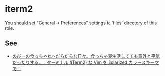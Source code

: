 # iterm2

You should set "General -> Preferences" settings to 'files' directory of this role.

## See

* [のびーの食っちゃね～だらだらな日々。食っちゃ寝生活してても意外と平気だったりする。 : ターミナル (iTerm2) な Vim を Solarized カラースキーマで！](http://blog.livedoor.jp/okashi1/archives/51836732.html)
